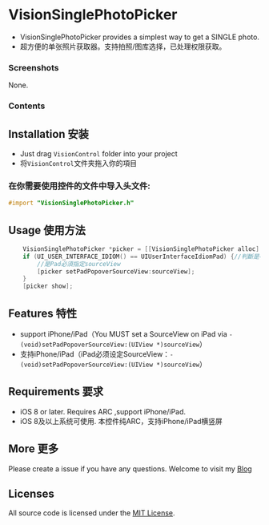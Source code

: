 VisionSinglePhotoPicker
=====
* VisionSinglePhotoPicker provides a simplest way to get a SINGLE photo.
* 超方便的单张照片获取器。支持拍照/图库选择，已处理权限获取。

### Screenshots
None.

### Contents
## Installation 安装

* Just drag `VisionControl` folder into your project
* 将`VisionControl`文件夹拖入你的項目

### 在你需要使用控件的文件中导入头文件:
```objective-c
#import "VisionSinglePhotoPicker.h"
```
## Usage 使用方法
```objective-c
    VisionSinglePhotoPicker *picker = [[VisionSinglePhotoPicker alloc] initWithTarget:self];
    if (UI_USER_INTERFACE_IDIOM() == UIUserInterfaceIdiomPad) {//判斷是不是Pad
        //是Pad必須指定sourceView
        [picker setPadPopoverSourceView:sourceView];
    }
    [picker show];
```

## Features 特性
* support iPhone/iPad（You MUST set a SourceView on iPad via `- (void)setPadPopoverSourceView:(UIView *)sourceView`）</br>
* 支持iPhone/iPad（iPad必须设定SourceView：`- (void)setPadPopoverSourceView:(UIView *)sourceView`）</br>

## Requirements 要求
* iOS 8 or later. Requires ARC  ,support iPhone/iPad.
* iOS 8及以上系统可使用. 本控件纯ARC，支持iPhone/iPad横竖屏

## More 更多 

Please create a issue if you have any questions.
Welcome to visit my [Blog](http://blog.viiio.com/ "Vision的博客")

## Licenses
All source code is licensed under the [MIT License](https://github.com/VIIIO/VisionSinglePhotoPicker/blob/master/LICENSE "License").

